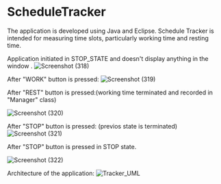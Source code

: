 # ScheduleTracker
The application is developed using Java and Eclipse.
Schedule Tracker is intended for measuring time slots, particularly working time and resting time.

Application initiated in STOP_STATE and doesn't display anything in the window .
![Screenshot (318)](https://user-images.githubusercontent.com/60892608/135145299-e4443ba9-e39b-456c-b9b0-c6ff30cb7ba6.png)

After "WORK" button is pressed:
![Screenshot (319)](https://user-images.githubusercontent.com/60892608/135145463-f755740c-9a80-4e0a-bfeb-de29d2a07adf.png)

After "REST" button is pressed:(working time terminated and recorded in "Manager" class)

![Screenshot (320)](https://user-images.githubusercontent.com/60892608/135145658-c48ae375-ad23-4c52-b729-de315338e4ff.png)

After "STOP" button is pressed: (previos state is terminated)
![Screenshot (321)](https://user-images.githubusercontent.com/60892608/135145806-4069a4a1-03a6-4bba-afb6-05f10f8874bb.png)

After "STOP" button is pressed in STOP state.

![Screenshot (322)](https://user-images.githubusercontent.com/60892608/135145907-4de9bc30-7182-46f3-b1ac-e895b5282148.png)


Architecture of the application:
![Tracker_UML](https://user-images.githubusercontent.com/60892608/135142825-f0a58304-3a1d-4bf2-91cc-266803a39de6.png)
